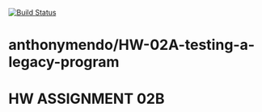 [![Build Status](https://app.travis-ci.com/anthonymendo/HW-02A-testing-a-legacy-program.svg?branch=main)](https://app.travis-ci.com/anthonymendo/HW-02A-testing-a-legacy-program)

# anthonymendo/HW-02A-testing-a-legacy-program
# HW ASSIGNMENT 02B
